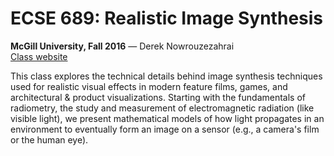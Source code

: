 # ECSE 689: Realistic Image Synthesis
**McGill University, Fall 2016** &mdash; Derek Nowrouzezahrai<br />
[Class website][website]

This class explores the technical details behind image synthesis techniques used for realistic visual effects in modern feature films, games, and architectural & product visualizations. Starting with the fundamentals of radiometry, the study and measurement of electromagnetic radiation (like visible light), we present mathematical models of how light propagates in an environment to eventually form an image on a sensor (e.g., a camera's film or the human eye).

[website]: http://www.cim.mcgill.ca/~derek/ecse689.html
